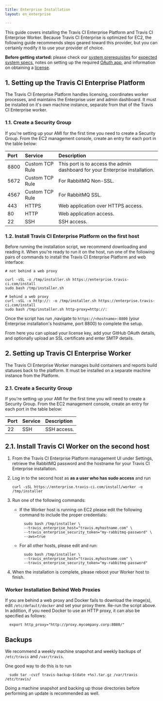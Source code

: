 ```yaml
---
title: Enterprise Installation
layout: en_enterprise

---
```


This guide covers installing the Travis CI Enterprise Platform and Travis CI
Enterprise Worker. Because Travis CI Enterprise is optimized for EC2, the following guide
recommends steps geared toward this provider, but you can certainly modify it to
use your provider of choice.

**Before getting started:** please check our [system prerequisites](/user/enterprise/prerequisites/) for
[expected system specs](/user/enterprise/prerequisites/#Host-Machine-Specs), 
notes on setting up the required [OAuth app](/user/enterprise/prerequisites/#OAuth-App),
and information on obtaining a [license](/user/enterprise/prerequisites/#License).



<div id="toc"></div>

## 1. Setting up the Travis CI Enterprise Platform

The Travis CI Enterprise Platform handles licensing, coordinates worker
processes, and maintains the Enterprise user and admin dashboard. It must be
installed on it's own machine instance, separate from that of the Travis CI
Enterprise worker.

### 1.1. Create a Security Group

If you're setting up your AMI for the first time you need to create
a Security Group. From the EC2 management console, create an entry for
each port in the table below:

| Port | Service         | Description                                                                  |
|:-----|:----------------|:-----------------------------------------------------------------------------|
| 8800 | Custom TCP Rule | This port is to access the admin dashboard for your Enterprise installation. |
| 5672 | Custom TCP Rule | For RabbitMQ Non-SSL.                                                        |
| 4567 | Custom TCP Rule | For RabbitMQ SSL.                                                            |
| 443  | HTTPS           | Web application over HTTPS access.                                           |
| 80   | HTTP            | Web application access.                                                      |
| 22   | SSH             | SSH access.                                                                  |

### 1.2. Install Travis CI Enterprise Platform on the first host

Before running the installation script, we recommend downloading and reading it.
When you're ready to run it on the host, run one of the following pairs of
commands to install the Travis CI Enterprise Platform and web interface:

```         
# not behind a web proxy

curl -sSL -o /tmp/installer.sh https://enterprise.travis-ci.com/install
sudo bash /tmp/installer.sh

# behind a web proxy
curl -sSL -x http://: -o /tmp/installer.sh https://enterprise.travis-ci.com/install
sudo bash /tmp/installer.sh http-proxy=http://:
```          

Once the script has run ,navigate to `https://<hostname>:8800` (your Enterprise
installation's hostname, port 8800) to complete the setup.

From here you can upload your license key, add your GitHub OAuth details, and
optionally upload an SSL certificate and enter SMTP details.

## 2. Setting up Travis CI Enterprise Worker

The Travis CI Enterprise Worker manages build containers and reports build
statuses back to the platform. It must be installed on a separate machine
instance from the Platform.

### 2.1. Create a Security Group

If you're setting up your AMI for the first time you will need to create
a Security Group. From the EC2 management console, create an entry for
each port in the table below:

| Port | Service | Description |
|:-----|:--------|:------------|
| 22   | SSH     | SSH access. |

## 2.1. Install Travis CI Worker on the second host

1. From the Travis CI Enterprise Platform management UI under Settings, retrieve
   the RabbitMQ password and the hostname for your Travis CI Enterprise
   installation.

1. Log in to the second host as **as a user who has sudo access** and run

    ```
    curl -sSL https://enterprise.travis-ci.com/install/worker -o /tmp/installer
    ```

1. Run one of the following commands:

   - If the Worker host is running on EC2 please edit the following command to
     include the proper credentials:

      ```      
        sudo bash /tmp/installer \
        --travis_enterprise_host="travis.myhostname.com" \
        --travis_enterprise_security_token="my-rabbitmq-password" \
        --aws=true
      ```      

   - For all other hosts, please edit and run:
      ```      
        sudo bash /tmp/installer \
        --travis_enterprise_host="travis.myhostname.com" \
        --travis_enterprise_security_token="my-rabbitmq-password"
      ```           
1. When the installation is complete, please reboot your Worker host to finish.

### Worker Installation Behind Web Proxies

<!-- TODO does this apply to the curl command or the bash tmp installer? -->

If you are behind a web proxy and Docker fails to download the image(s),
edit `/etc/default/docker` and set your proxy there. Re-run the script
above. In addition, if you need Docker to use an HTTP proxy, it can also be
specified as follows:

```
  export http_proxy="http://proxy.mycompany.corp:8080/"
```

## Backups

<!-- TODO what about a Backups page linked to from here + upgrades -->

We recommend a weekly machine snapshot and weekly backups of `/etc/travis` and
`/var/travis`.

One good way to do this is to run
```
  sudo tar -cvzf travis-backup-$(date +%s).tar.gz /var/travis /etc/travis/
```

Doing a machine snapshot and backing up those directories before performing an
update is recommended as well.
